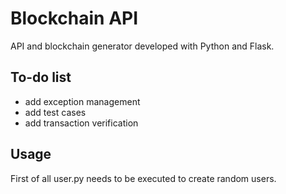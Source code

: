 <h1>Blockchain API</h1>
API and blockchain generator developed with 
Python and Flask.

<h2>To-do list</h2>
<ul>
    <li>add exception management</li>
    <li>add test cases</li>
    <li>add transaction verification</li>
</ul>

<h2>Usage</h2>
First of all user.py needs to be executed to create
random users.

